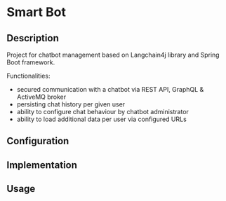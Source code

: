 # Smart Bot

## Description

Project for chatbot management based on Langchain4j library and Spring Boot framework.

Functionalities:
* secured communication with a chatbot via REST API, GraphQL & ActiveMQ broker
* persisting chat history per given user
* ability to configure chat behaviour by chatbot administrator
* ability to load additional data per user via configured URLs 

## Configuration

## Implementation

## Usage